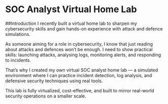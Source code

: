 # SOC Analyst Virtual Home Lab

##Introduction
I recently built a virtual home lab to sharpen my cybersecurity skills and gain hands-on experience with attack and defence simulations.

As someone aiming for a role in cybersecurity, I know that just reading about attacks and defences won’t be enough. I need to show practical skills: launching attacks, analysing logs, monitoring alerts, and responding to incidents.

That’s why I created my own virtual SOC analyst home lab — a simulated environment where I can practice incident detection, log analysis, and defensive security techniques using real tools.

This lab is fully virtualized, cost-effective, and built to mirror real-world security operations on a smaller scale.
